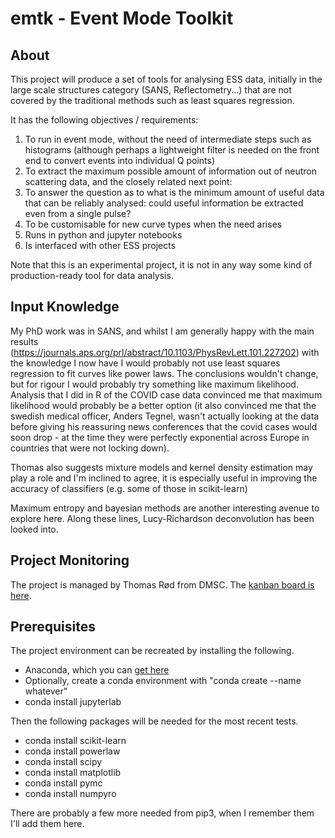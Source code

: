 # emtk - Event Mode Toolkit

## About
This project will produce a set of tools for analysing ESS data, initially in the large scale structures category (SANS, Reflectometry...) that are not covered by the traditional methods such as least squares regression.

It has the following objectives / requirements:

1. To run in event mode, without the need of intermediate steps such as histograms (although perhaps a lightweight filter is needed on the front end to convert events into individual Q points)
2. To extract the maximum possible amount of information out of neutron scattering data, and the closely related next point:
3. To answer the question as to what is the minimum amount of useful data that can be reliably analysed: could useful information be extracted even from a single pulse?
4. To be customisable for new curve types when the need arises
5. Runs in python and jupyter notebooks
6. Is interfaced with other ESS projects

Note that this is an experimental project, it is not in any way some kind of production-ready tool for data analysis.

## Input Knowledge

My PhD work was in SANS, and whilst I am generally happy with the main results (https://journals.aps.org/prl/abstract/10.1103/PhysRevLett.101.227202) with the knowledge I now have I would probably not use least squares regression to fit curves like power laws.  The conclusions wouldn't change, but for rigour I would probably try something like maximum likelihood.  Analysis that I did in R of the COVID case data convinced me that maximum likelihood would probably be a better option (it also convinced me that the swedish medical officer, Anders Tegnel, wasn't actually looking at the data before giving his reassuring news conferences that the covid cases would soon drop - at the time they were perfectly exponential across Europe in countries that were not locking down).

Thomas also suggests mixture models and kernel density estimation may play a role and I'm inclined to agree, it is especially useful in improving the accuracy of classifiers (e.g. some of those in scikit-learn)

Maximum entropy and bayesian methods are another interesting avenue to explore here.  Along these lines, Lucy-Richardson deconvolution has been looked into.

## Project Monitoring
The project is managed by Thomas Rød from DMSC.  The [kanban board is here](https://jira.esss.lu.se/secure/RapidBoard.jspa?projectKey=EMTK&rapidView=1206).

## Prerequisites
The project environment can be recreated by installing the following.
* Anaconda, which you can [get here](https://docs.conda.io/projects/conda/en/stable/user-guide/install/index.html)
* Optionally, create a conda environment with "conda create --name whatever"
* conda install jupyterlab

Then the following packages will be needed for the most recent tests.  
* conda install scikit-learn
* conda install powerlaw
* conda install scipy
* conda install matplotlib
* conda install pymc
* conda install numpyro

There are probably a few more needed from pip3, when I remember them I'll add them here.
